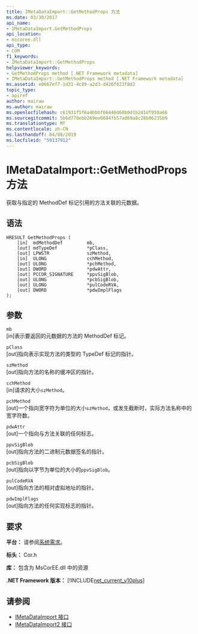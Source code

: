 ```yaml
---
title: IMetaDataImport::GetMethodProps 方法
ms.date: 03/30/2017
api_name:
- IMetaDataImport.GetMethodProps
api_location:
- mscoree.dll
api_type:
- COM
f1_keywords:
- IMetaDataImport::GetMethodProps
helpviewer_keywords:
- GetMethodProps method [.NET Framework metadata]
- IMetaDataImport::GetMethodProps method [.NET Framework metadata]
ms.assetid: e0667ef7-1d31-4c89-a2d3-d426f023f8d2
topic_type:
- apiref
author: mairaw
ms.author: mairaw
ms.openlocfilehash: c61931f5f6a4bbbf66446d68b0d1b2d1df958a66
ms.sourcegitcommit: 5b6d778ebb269ee6684fb57ad69a8c28b06235b9
ms.translationtype: MT
ms.contentlocale: zh-CN
ms.lasthandoff: 04/08/2019
ms.locfileid: "59137912"
---
```

# <a name="imetadataimportgetmethodprops-method"></a>IMetaDataImport::GetMethodProps 方法
获取与指定的 MethodDef 标记引用的方法关联的元数据。  
  
## <a name="syntax"></a>语法  
  
```  
HRESULT GetMethodProps (  
    [in]  mdMethodDef         mb,  
    [out] mdTypeDef           *pClass,  
    [out] LPWSTR              szMethod,  
    [in]  ULONG               cchMethod,  
    [out] ULONG               *pchMethod,  
    [out] DWORD               *pdwAttr,  
    [out] PCCOR_SIGNATURE     *ppvSigBlob,  
    [out] ULONG               *pcbSigBlob,  
    [out] ULONG               *pulCodeRVA,  
    [out] DWORD               *pdwImplFlags  
);  
```  
  
## <a name="parameters"></a>参数  
 `mb`  
 [in]表示要返回的元数据的方法的 MethodDef 标记。  
  
 `pClass`  
 [out]指向表示实现方法的类型的 TypeDef 标记的指针。  
  
 `szMethod`  
 [out]指向方法的名称的缓冲区的指针。  
  
 `cchMethod`  
 [in]请求的大小`szMethod`。  
  
 `pchMethod`  
 [out]一个指向宽字符为单位的大小`szMethod`，或发生截断时，实际方法名称中的宽字符数。  
  
 `pdwAttr`  
 [out]一个指向与方法关联的任何标志。  
  
 `ppvSigBlob`  
 [out]指向方法的二进制元数据签名的指针。  
  
 `pcbSigBlob`  
 [out]指向以字节为单位的大小的`ppvSigBlob`。  
  
 `pulCodeRVA`  
 [out]指向方法的相对虚拟地址的指针。  
  
 `pdwImplFlags`  
 [out]指向方法的任何实现标志的指针。  
  
## <a name="requirements"></a>要求  
 **平台：** 请参阅[系统需求](../../../../docs/framework/get-started/system-requirements.md)。  
  
 **标头：** Cor.h  
  
 **库：** 包含为 MsCorEE.dll 中的资源  
  
 **.NET Framework 版本：** [!INCLUDE[net_current_v10plus](../../../../includes/net-current-v10plus-md.md)]  
  
## <a name="see-also"></a>请参阅

- [IMetaDataImport 接口](../../../../docs/framework/unmanaged-api/metadata/imetadataimport-interface.md)
- [IMetaDataImport2 接口](../../../../docs/framework/unmanaged-api/metadata/imetadataimport2-interface.md)
